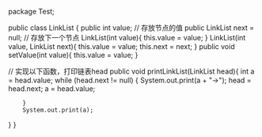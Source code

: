 package Test;

public  class LinkList {
	public int value; // 存放节点的值
    public LinkList next = null; // 存放下一个节点
    LinkList(int value){
        this.value = value;
    }
    LinkList(int value, LinkList next){
        this.value = value;
        this.next = next;
    }
    public void setValue(int value){
        this.value = value;
    }

// 实现以下函数，打印链表head
public void printLinkList(LinkList head){
		int a = head.value;
		while (head.next != null) {
			System.out.print(a + "->");
			head = head.next;
			a = head.value;
	
		}
		System.out.print(a);
		  
				

}
}
